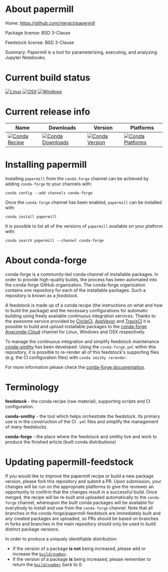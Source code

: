 About papermill
===============

Home: https://github.com/nteract/papermill

Package license: BSD 3-Clause

Feedstock license: BSD 3-Clause

Summary: Papermill is a tool for parameterizing, executing, and analyzing Jupyter Notebooks.



Current build status
====================

[![Linux](https://img.shields.io/circleci/project/github/conda-forge/papermill-feedstock/master.svg?label=Linux)](https://circleci.com/gh/conda-forge/papermill-feedstock)
[![OSX](https://img.shields.io/travis/conda-forge/papermill-feedstock/master.svg?label=macOS)](https://travis-ci.org/conda-forge/papermill-feedstock)
[![Windows](https://img.shields.io/appveyor/ci/conda-forge/papermill-feedstock/master.svg?label=Windows)](https://ci.appveyor.com/project/conda-forge/papermill-feedstock/branch/master)

Current release info
====================

| Name | Downloads | Version | Platforms |
| --- | --- | --- | --- |
| [![Conda Recipe](https://img.shields.io/badge/recipe-papermill-green.svg)](https://anaconda.org/conda-forge/papermill) | [![Conda Downloads](https://img.shields.io/conda/dn/conda-forge/papermill.svg)](https://anaconda.org/conda-forge/papermill) | [![Conda Version](https://img.shields.io/conda/vn/conda-forge/papermill.svg)](https://anaconda.org/conda-forge/papermill) | [![Conda Platforms](https://img.shields.io/conda/pn/conda-forge/papermill.svg)](https://anaconda.org/conda-forge/papermill) |

Installing papermill
====================

Installing `papermill` from the `conda-forge` channel can be achieved by adding `conda-forge` to your channels with:

```
conda config --add channels conda-forge
```

Once the `conda-forge` channel has been enabled, `papermill` can be installed with:

```
conda install papermill
```

It is possible to list all of the versions of `papermill` available on your platform with:

```
conda search papermill --channel conda-forge
```


About conda-forge
=================

conda-forge is a community-led conda channel of installable packages.
In order to provide high-quality builds, the process has been automated into the
conda-forge GitHub organization. The conda-forge organization contains one repository
for each of the installable packages. Such a repository is known as a *feedstock*.

A feedstock is made up of a conda recipe (the instructions on what and how to build
the package) and the necessary configurations for automatic building using freely
available continuous integration services. Thanks to the awesome service provided by
[CircleCI](https://circleci.com/), [AppVeyor](http://www.appveyor.com/)
and [TravisCI](https://travis-ci.org/) it is possible to build and upload installable
packages to the [conda-forge](https://anaconda.org/conda-forge)
[Anaconda-Cloud](http://docs.anaconda.org/) channel for Linux, Windows and OSX respectively.

To manage the continuous integration and simplify feedstock maintenance
[conda-smithy](http://github.com/conda-forge/conda-smithy) has been developed.
Using the ``conda-forge.yml`` within this repository, it is possible to re-render all of
this feedstock's supporting files (e.g. the CI configuration files) with ``conda smithy rerender``.

For more information please check the [conda-forge documentation](https://conda-forge.org/docs/).

Terminology
===========

**feedstock** - the conda recipe (raw material), supporting scripts and CI configuration.

**conda-smithy** - the tool which helps orchestrate the feedstock.
                   Its primary use is in the construction of the CI ``.yml`` files
                   and simplify the management of *many* feedstocks.

**conda-forge** - the place where the feedstock and smithy live and work to
                  produce the finished article (built conda distributions)


Updating papermill-feedstock
============================

If you would like to improve the papermill recipe or build a new
package version, please fork this repository and submit a PR. Upon submission,
your changes will be run on the appropriate platforms to give the reviewer an
opportunity to confirm that the changes result in a successful build. Once
merged, the recipe will be re-built and uploaded automatically to the
`conda-forge` channel, whereupon the built conda packages will be available for
everybody to install and use from the `conda-forge` channel.
Note that all branches in the conda-forge/papermill-feedstock are
immediately built and any created packages are uploaded, so PRs should be based
on branches in forks and branches in the main repository should only be used to
build distinct package versions.

In order to produce a uniquely identifiable distribution:
 * If the version of a package **is not** being increased, please add or increase
   the [``build/number``](http://conda.pydata.org/docs/building/meta-yaml.html#build-number-and-string).
 * If the version of a package **is** being increased, please remember to return
   the [``build/number``](http://conda.pydata.org/docs/building/meta-yaml.html#build-number-and-string)
   back to 0.